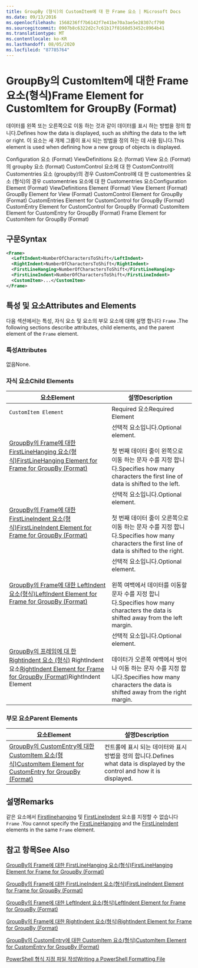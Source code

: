 ```yaml
---
title: GroupBy (형식)의 CustomItem에 대 한 Frame 요소 | Microsoft Docs
ms.date: 09/13/2016
ms.openlocfilehash: 1568236ff7b6142f7e41be70a3ae5e28307cf790
ms.sourcegitcommit: 0907b8c6322d2c7c61b17f8168d53452c8964b41
ms.translationtype: MT
ms.contentlocale: ko-KR
ms.lasthandoff: 08/05/2020
ms.locfileid: "87785764"
---
```

# <a name="frame-element-for-customitem-for-groupby-format"></a><span data-ttu-id="c3e38-102">GroupBy의 CustomItem에 대한 Frame 요소(형식)</span><span class="sxs-lookup"><span data-stu-id="c3e38-102">Frame Element for CustomItem for GroupBy (Format)</span></span>

<span data-ttu-id="c3e38-103">데이터를 왼쪽 또는 오른쪽으로 이동 하는 것과 같이 데이터를 표시 하는 방법을 정의 합니다.</span><span class="sxs-lookup"><span data-stu-id="c3e38-103">Defines how the data is displayed, such as shifting the data to the left or right.</span></span> <span data-ttu-id="c3e38-104">이 요소는 새 개체 그룹이 표시 되는 방법을 정의 하는 데 사용 됩니다.</span><span class="sxs-lookup"><span data-stu-id="c3e38-104">This element is used when defining how a new group of objects is displayed.</span></span>

<span data-ttu-id="c3e38-105">Configuration 요소 (Format) ViewDefinitions 요소 (format) View 요소 (Format)의 groupby 요소 (format) CustomControl 요소에 대 한 CustomControl의 Customentries 요소 (groupby)의 경우 CustomControl에 대 한 customentries 요소 (형식)의 경우 customentries 요소에 대 한 Customentries 요소</span><span class="sxs-lookup"><span data-stu-id="c3e38-105">Configuration Element (Format) ViewDefinitions Element (Format) View Element (Format) GroupBy Element for View (Format) CustomControl Element for GroupBy (Format) CustomEntries Element for CustomControl for GroupBy (Format) CustomEntry Element for CustomControl for GroupBy (Format) CustomItem Element for CustomEntry for GroupBy (Format) Frame Element for CustomItem for GroupBy (Format)</span></span>

## <a name="syntax"></a><span data-ttu-id="c3e38-106">구문</span><span class="sxs-lookup"><span data-stu-id="c3e38-106">Syntax</span></span>

```xml
<Frame>
  <LeftIndent>NumberOfCharactersToShift</LeftIndent>
  <RightIndent>NumberOfCharactersToShift</RightIndent>
  <FirstLineHanging>NumberOfCharactersToShift</FirstLineHanging>
  <FirstLineIndent>NumberOfCharactersToShift</FirstLineIndent>
  <CustomItem>...</CustomItem>
</Frame>
```

## <a name="attributes-and-elements"></a><span data-ttu-id="c3e38-107">특성 및 요소</span><span class="sxs-lookup"><span data-stu-id="c3e38-107">Attributes and Elements</span></span>

<span data-ttu-id="c3e38-108">다음 섹션에서는 특성, 자식 요소 및 요소의 부모 요소에 대해 설명 합니다 `Frame` .</span><span class="sxs-lookup"><span data-stu-id="c3e38-108">The following sections describe attributes, child elements, and the parent element of the `Frame` element.</span></span>

### <a name="attributes"></a><span data-ttu-id="c3e38-109">특성</span><span class="sxs-lookup"><span data-stu-id="c3e38-109">Attributes</span></span>

<span data-ttu-id="c3e38-110">없음</span><span class="sxs-lookup"><span data-stu-id="c3e38-110">None.</span></span>

### <a name="child-elements"></a><span data-ttu-id="c3e38-111">자식 요소</span><span class="sxs-lookup"><span data-stu-id="c3e38-111">Child Elements</span></span>

|<span data-ttu-id="c3e38-112">요소</span><span class="sxs-lookup"><span data-stu-id="c3e38-112">Element</span></span>|<span data-ttu-id="c3e38-113">설명</span><span class="sxs-lookup"><span data-stu-id="c3e38-113">Description</span></span>|
|-------------|-----------------|
|`CustomItem Element`|<span data-ttu-id="c3e38-114">Required 요소</span><span class="sxs-lookup"><span data-stu-id="c3e38-114">Required Element</span></span>|
|[<span data-ttu-id="c3e38-115">GroupBy의 Frame에 대한 FirstLineHanging 요소(형식)</span><span class="sxs-lookup"><span data-stu-id="c3e38-115">FirstLineHanging Element for Frame for GroupBy (Format)</span></span>](./firstlinehanging-element-for-frame-for-groupby-format.md)|<span data-ttu-id="c3e38-116">선택적 요소입니다.</span><span class="sxs-lookup"><span data-stu-id="c3e38-116">Optional element.</span></span><br /><br /> <span data-ttu-id="c3e38-117">첫 번째 데이터 줄이 왼쪽으로 이동 하는 문자 수를 지정 합니다.</span><span class="sxs-lookup"><span data-stu-id="c3e38-117">Specifies how many characters the first line of data is shifted to the left.</span></span>|
|[<span data-ttu-id="c3e38-118">GroupBy의 Frame에 대한 FirstLineIndent 요소(형식)</span><span class="sxs-lookup"><span data-stu-id="c3e38-118">FirstLineIndent Element for Frame for GroupBy (Format)</span></span>](./firstlineindent-element-for-frame-for-groupby-format.md)|<span data-ttu-id="c3e38-119">선택적 요소입니다.</span><span class="sxs-lookup"><span data-stu-id="c3e38-119">Optional element.</span></span><br /><br /> <span data-ttu-id="c3e38-120">첫 번째 데이터 줄이 오른쪽으로 이동 하는 문자 수를 지정 합니다.</span><span class="sxs-lookup"><span data-stu-id="c3e38-120">Specifies how many characters the first line of data is shifted to the right.</span></span>|
|[<span data-ttu-id="c3e38-121">GroupBy의 Frame에 대한 LeftIndent 요소(형식)</span><span class="sxs-lookup"><span data-stu-id="c3e38-121">LeftIndent Element for Frame for GroupBy (Format)</span></span>](./leftindent-element-for-frame-for-groupby-format.md)|<span data-ttu-id="c3e38-122">선택적 요소입니다.</span><span class="sxs-lookup"><span data-stu-id="c3e38-122">Optional element.</span></span><br /><br /> <span data-ttu-id="c3e38-123">왼쪽 여백에서 데이터를 이동할 문자 수를 지정 합니다.</span><span class="sxs-lookup"><span data-stu-id="c3e38-123">Specifies how many characters the data is shifted away from the left margin.</span></span>|
|<span data-ttu-id="c3e38-124">[GroupBy의 프레임에 대 한 Rightindent 요소 (형식)](./rightindent-element-for-frame-for-groupby-format.md) RightIndent 요소</span><span class="sxs-lookup"><span data-stu-id="c3e38-124">[RightIndent Element for Frame for GroupBy (Format)](./rightindent-element-for-frame-for-groupby-format.md)RightIndent Element</span></span>|<span data-ttu-id="c3e38-125">선택적 요소입니다.</span><span class="sxs-lookup"><span data-stu-id="c3e38-125">Optional element.</span></span><br /><br /> <span data-ttu-id="c3e38-126">데이터가 오른쪽 여백에서 벗어나 이동 하는 문자 수를 지정 합니다.</span><span class="sxs-lookup"><span data-stu-id="c3e38-126">Specifies how many characters the data is shifted away from the right margin.</span></span>|

### <a name="parent-elements"></a><span data-ttu-id="c3e38-127">부모 요소</span><span class="sxs-lookup"><span data-stu-id="c3e38-127">Parent Elements</span></span>

|<span data-ttu-id="c3e38-128">요소</span><span class="sxs-lookup"><span data-stu-id="c3e38-128">Element</span></span>|<span data-ttu-id="c3e38-129">설명</span><span class="sxs-lookup"><span data-stu-id="c3e38-129">Description</span></span>|
|-------------|-----------------|
|[<span data-ttu-id="c3e38-130">GroupBy의 CustomEntry에 대한 CustomItem 요소(형식)</span><span class="sxs-lookup"><span data-stu-id="c3e38-130">CustomItem Element for CustomEntry for GroupBy (Format)</span></span>](./customitem-element-for-customentry-for-groupby-format.md)|<span data-ttu-id="c3e38-131">컨트롤에 표시 되는 데이터와 표시 방법을 정의 합니다.</span><span class="sxs-lookup"><span data-stu-id="c3e38-131">Defines what data is displayed by the control and how it is displayed.</span></span>|

## <a name="remarks"></a><span data-ttu-id="c3e38-132">설명</span><span class="sxs-lookup"><span data-stu-id="c3e38-132">Remarks</span></span>

<span data-ttu-id="c3e38-133">같은 요소에서 [Firstlinehanging](./firstlinehanging-element-for-frame-for-groupby-format.md) 및 [FirstLineIndent](./firstlineindent-element-for-frame-for-groupby-format.md) 요소를 지정할 수 없습니다 `Frame` .</span><span class="sxs-lookup"><span data-stu-id="c3e38-133">You cannot specify the [FirstLineHanging](./firstlinehanging-element-for-frame-for-groupby-format.md) and the [FirstLineIndent](./firstlineindent-element-for-frame-for-groupby-format.md) elements in the same `Frame` element.</span></span>

## <a name="see-also"></a><span data-ttu-id="c3e38-134">참고 항목</span><span class="sxs-lookup"><span data-stu-id="c3e38-134">See Also</span></span>

[<span data-ttu-id="c3e38-135">GroupBy의 Frame에 대한 FirstLineHanging 요소(형식)</span><span class="sxs-lookup"><span data-stu-id="c3e38-135">FirstLineHanging Element for Frame for GroupBy (Format)</span></span>](./firstlinehanging-element-for-frame-for-groupby-format.md)

[<span data-ttu-id="c3e38-136">GroupBy의 Frame에 대한 FirstLineIndent 요소(형식)</span><span class="sxs-lookup"><span data-stu-id="c3e38-136">FirstLineIndent Element for Frame for GroupBy (Format)</span></span>](./firstlineindent-element-for-frame-for-groupby-format.md)

[<span data-ttu-id="c3e38-137">GroupBy의 Frame에 대한 LeftIndent 요소(형식)</span><span class="sxs-lookup"><span data-stu-id="c3e38-137">LeftIndent Element for Frame for GroupBy (Format)</span></span>](./leftindent-element-for-frame-for-groupby-format.md)

[<span data-ttu-id="c3e38-138">GroupBy의 Frame에 대한 RightIndent 요소(형식)</span><span class="sxs-lookup"><span data-stu-id="c3e38-138">RightIndent Element for Frame for GroupBy (Format)</span></span>](./rightindent-element-for-frame-for-groupby-format.md)

[<span data-ttu-id="c3e38-139">GroupBy의 CustomEntry에 대한 CustomItem 요소(형식)</span><span class="sxs-lookup"><span data-stu-id="c3e38-139">CustomItem Element for CustomEntry for GroupBy (Format)</span></span>](./customitem-element-for-customentry-for-groupby-format.md)

[<span data-ttu-id="c3e38-140">PowerShell 형식 지정 파일 작성</span><span class="sxs-lookup"><span data-stu-id="c3e38-140">Writing a PowerShell Formatting File</span></span>](./writing-a-powershell-formatting-file.md)
